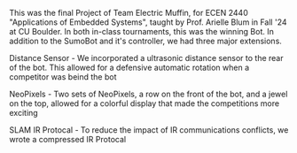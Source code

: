 This was the final Project of Team Electric Muffin, for ECEN 2440 "Applications of Embedded Systems", taught by Prof. Arielle Blum in Fall '24 at CU Boulder. In both in-class tournaments, this was the winning Bot. In addition to the SumoBot and it's controller, we had three major extensions.

Distance Sensor - We incorporated a ultrasonic distance sensor to the rear of the bot. This allowed for a defensive automatic rotation when a competitor was beind the bot

NeoPixels - Two sets of NeoPixels, a row on the front of the bot, and a jewel on the top, allowed for a colorful display that made the competitions more exciting

SLAM IR Protocal - To reduce the impact of IR communications conflicts, we wrote a compressed IR Protocal
